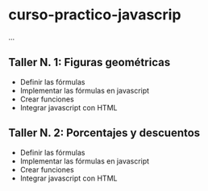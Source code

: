 # curso-practico-javascrip

...

## Taller N. 1: Figuras geométricas

- Definir las fórmulas
- Implementar las fórmulas en javascript
- Crear funciones 
- Integrar javascript con HTML

## Taller N. 2: Porcentajes y descuentos

- Definir las fórmulas
- Implementar las fórmulas en javascript
- Crear funciones 
- Integrar javascript con HTML
